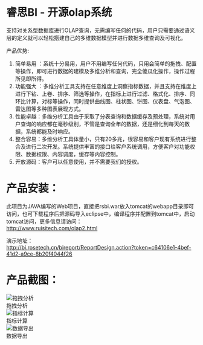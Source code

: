 # 睿思BI - 开源olap系统
支持对关系型数据库进行OLAP查询，无需编写任何的代码，用户只需要通过语义层的定义就可以轻松搭建自己的多维数据模型并进行数据多维查询及可视化。

产品优势:<br/>
1.	简单易用 ：系统十分易用，用户不用编写任何代码，只用会简单的拖拽、配置等操作，即可进行数据的建模及多维分析和查询，完全傻瓜化操作，操作过程所见即所得。
2.	功能强大 ：多维分析工具支持在任意维度上洞察指标数据，并且支持在维度上进行下钻、上卷、排序、筛选等操作，在指标上进行过滤、格式化、排序、同环比计算，对标等操作，同时提供曲线图、柱状图、饼图、仪表盘、气泡图、雷达图等多种图表展现方式。
3.	性能卓越：多维分析工具由于采取了分表查询和数据缓存及预处理，系统对用户查询的响应都在毫秒级别，不管是查询全年的数据，还是细化到每天的数据，系统都能及时响应。 
4.	整合容易：多维分析工具体量小，只有20多兆，很容易和客户现有系统进行整合及进行二次开发。系统提供丰富的接口给客户系统调用，方便客户对功能权限、数据权限、内容调度，缓存等内容控制。
5.  开放源码：客户可以任意使用，并不需要我们的授权。

# 产品安装：
此项目为JAVA编写的Web项目，直接把rsbi.war放入tomcat的webapp目录即可访问，也可下载程序后把源码导入eclipse中，编译程序并配置到tomcat中，启动tomcat访问，更多信息请访问： <br/>
http://www.ruisitech.com/olap2.html<br/>

演示地址： <br/> http://bi.rosetech.cn/bireport/ReportDesign.action?token=c64106e1-4bef-41d2-a9ce-8b20f4044f26

# 产品截图：<br/>
![拖拽分析](http://www.ruisitech.com/img/olap12.png)  <br/>拖拽分析<br/>
![指标计算](http://www.ruisitech.com/img/olap14.png)  <br/>指标计算<br/>
![数据导出](http://www.ruisitech.com/img/olap4.gif)  <br/>数据导出<br/>
